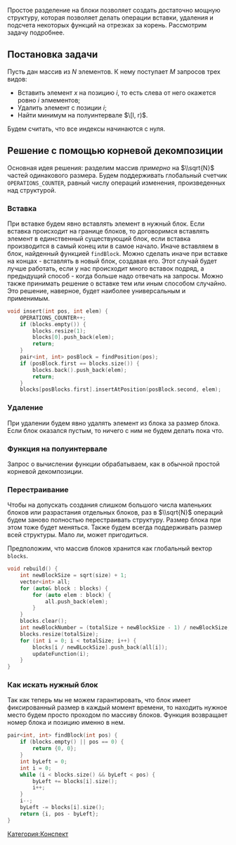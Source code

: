 Простое разделение на блоки позволяет создать достаточно мощную
структуру, которая позволяет делать операции вставки, удаления
и подсчета некоторых функций на отрезках за корень. Рассмотрим задачу
подробнее.

## Постановка задачи

Пусть дан массив из $N$ элементов. К нему поступает $M$ запросов трех
видов:

  - Вставить элемент $x$ на позицию $i$, то есть слева от него окажется
    ровно $i$ элмементов;
  - Удалить элемент с позиции $i$;
  - Найти минимум на полуинтервале $\[l, r)$.

Будем считать, что все индексы начинаются с нуля.

## Решение с помощью корневой декомпозиции

Основная идея решения: разделим массив <em>примерно</em> на $\\sqrt{N}$
частей одинакового размера. Будем поддерживать глобальный счетчик
`OPERATIONS_COUNTER`, равный числу операций изменения, произведенных над
структурой.

### Вставка

При вставке будем явно вставлять элемент в нужный блок. Если вставка
происходит на границе блоков, то договоримся вставлять элемент в
единственный существующий блок, если вставка производится в самый
конец или в самое начало. Иначе вставляем в блок, найденный функцией
`findBlock`. Можно сделать иначе при вставке на концах - вставлять в
новый блок, создавая его. Этот случай будет лучше работать, если у
нас происходит много вставок подряд, а предыдущий способ - когда
больше надо отвечать на запросы. Можно также принимать решение о
вставке тем или иным способом случайно. Это решение, наверное, будет
наиболее универсальным и применимым.

``` c++ numberLines
void insert(int pos, int elem) {
    OPERATIONS_COUNTER++;
    if (blocks.empty()) {
        blocks.resize(1);
        blocks[0].push_back(elem);
        return;
    }
    pair<int, int> posBlock = findPosition(pos);
    if (posBlock.first == blocks.size()) {
        blocks.back().push_back(elem);
        return;
    }
    blocks[posBlocks.first].insertAtPosition(posBlock.second, elem);
```

### Удаление

При удалении будем явно удалять элемент из блока за размер блока. Если
блок оказался пустым, то ничего с ним не будем делать пока что.

### Функция на полуинтервале

Запрос о вычислении функции обрабатываем, как в обычной простой корневой
декомпозиции.

### Перестраивание

Чтобы на допускать создания слишком большого числа маленьких блоков или
разрастания отдельных блоков, раз в $\\sqrt{N}$ операций будем заново
полностью перестраивать структуру. Размер блока при этом тоже будет
меняться. Также будем всегда поддерживать размер всей структуры. Мало
ли, может пригодиться.

Предположим, что массив блоков хранится как глобальный вектор `blocks`.

``` C++ numberLines
void rebuild() {
    int newBlockSize = sqrt(size) + 1;
    vector<int> all;
    for (auto& block : blocks) {
        for (auto elem : block) {
            all.push_back(elem);
        }
    }
    blocks.clear();
    int newBlockNumber = (totalSize + newBlockSize - 1) / newBlockSize;
    blocks.resize(totalSize);
    for (int i = 0; i < totalSize; i++) {
        blocks[i / newBLockSize].push_back(all[i]);
        updateFunction(i);
    }
}
```

### Как искать нужный блок

Так как теперь мы не можем гарантировать, что блок имеет фиксированный
размер в каждый момент времени, то находить нужное место будем просто
проходом по массиву блоков. Функция возвращает номер блока и позицию
именно в нем.

``` C++ numberLines
pair<int, int> findBlock(int pos) {
    if (blocks.empty() || pos == 0) {
        return {0, 0};
    }
    int byLeft = 0;
    int i = 0;
    while (i < blocks.size() && byLeft < pos) {
        byLeft += blocks[i].size();
        i++;
    }
    i--;
    byLeft -= blocks[i].size();
    return {i, pos - byLeft};
}
```

[Категория:Конспект](Категория:Конспект "wikilink")